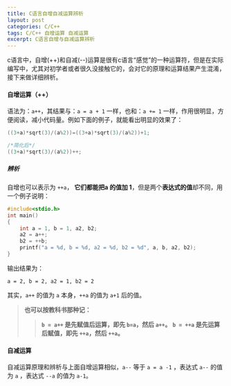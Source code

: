 ```yaml
---
title: C语言自增自减运算辨析
layout: post
categories: C/C++
tags: C/C++ 自增运算 自减运算
excerpt: C语言自增与自减运算辨析
---
```

c语言中，自增(++)和自减(--)运算是很有c语言“感觉”的一种运算符，但是在实际编写中，尤其对初学者或者很久没接触它的，会对它的原理和运算结果产生混淆，接下来做详细辨析。

#### 自增运算（++）

语法为：`a++`，其结果与：`a = a + 1` 一样，也和：`a += 1` 一样，作用很明显，方便阅读，减小代码量。例如下面的例子，就能看出明显的效果了：
``` c
((3+a)*sqrt(3)/(a%2))=((3+a)*sqrt(3)/(a%2))+1;

/*简化后*/
((3+a)*sqrt(3)/(a%2))++;
```

##### 辨析

自增也可以表示为 `++a`， **它们都能把a 的值加 1**，但是两个**表达式的值**却不同，用一个例子说明：
``` c
#include<stdio.h>
int main()
{
    int a = 1, b = 1, a2, b2;
    a2 = a++;
    b2 = ++b;
    printf("a = %d, b = %d, a2 = %d, b2 = %d", a, b, a2, b2);
}
```
输出结果为：
```
a = 2, b = 2, a2 = 1, b2 = 2
```
其实，`a++` 的值为 `a` 本身，`++a` 的值为 `a+1` 后的值。

>**也可以按教科书那种记：**
>>**`b = a++` 是先赋值后运算，即先 `b=a`，然后 `a++`。**
>>**`b = ++a` 是先运算后赋值，即先 `++a`，然后 `++a`。**

#### 自减运算

自减运算原理和辨析与上面自增运算相似，`a--` 等于 `a = a -1` ，表达式 `a--` 的值为 `a` ，表达式 `--a` 的值为 `a-1`。
